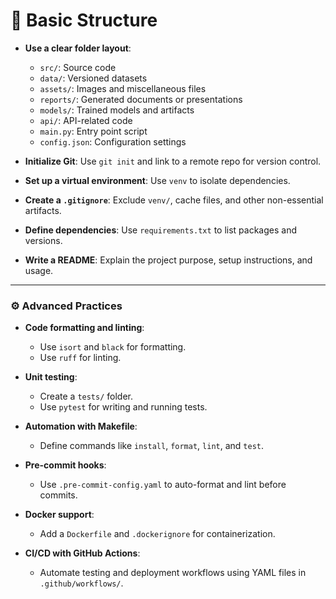 
# 🧱 Basic Structure
- **Use a clear folder layout**:
  - `src/`: Source code
  - `data/`: Versioned datasets
  - `assets/`: Images and miscellaneous files
  - `reports/`: Generated documents or presentations
  - `models/`: Trained models and artifacts
  - `api/`: API-related code
  - `main.py`: Entry point script
  - `config.json`: Configuration settings

- **Initialize Git**: Use `git init` and link to a remote repo for version control.

- **Set up a virtual environment**: Use `venv` to isolate dependencies.

- **Create a `.gitignore`**: Exclude `venv/`, cache files, and other non-essential artifacts.

- **Define dependencies**: Use `requirements.txt` to list packages and versions.

- **Write a README**: Explain the project purpose, setup instructions, and usage.

---

### ⚙️ Advanced Practices
- **Code formatting and linting**:
  - Use `isort` and `black` for formatting.
  - Use `ruff` for linting.

- **Unit testing**:
  - Create a `tests/` folder.
  - Use `pytest` for writing and running tests.

- **Automation with Makefile**:
  - Define commands like `install`, `format`, `lint`, and `test`.

- **Pre-commit hooks**:
  - Use `.pre-commit-config.yaml` to auto-format and lint before commits.

- **Docker support**:
  - Add a `Dockerfile` and `.dockerignore` for containerization.

- **CI/CD with GitHub Actions**:
  - Automate testing and deployment workflows using YAML files in `.github/workflows/`.


